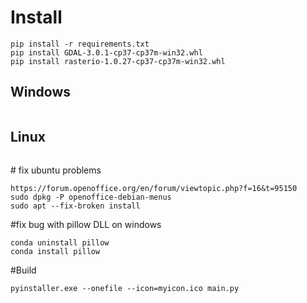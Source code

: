 # Install


```
pip install -r requirements.txt
pip install GDAL-3.0.1-cp37-cp37m-win32.whl
pip install rasterio-1.0.27-cp37-cp37m-win32.whl
```


## Windows
```
```

## Linux
```
```

# fix ubuntu problems
```
https://forum.openoffice.org/en/forum/viewtopic.php?f=16&t=95150
sudo dpkg -P openoffice-debian-menus
sudo apt --fix-broken install
```

#fix bug with pillow DLL on windows
```
conda uninstall pillow
conda install pillow 
```

#Build

````
pyinstaller.exe --onefile --icon=myicon.ico main.py

````